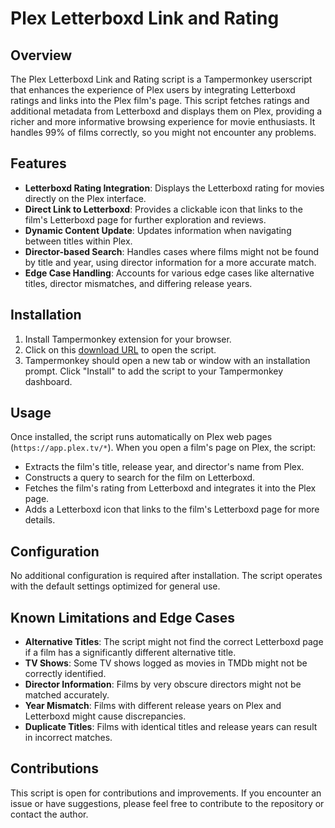 # Plex Letterboxd Link and Rating

## Overview
The Plex Letterboxd Link and Rating script is a Tampermonkey userscript that enhances the experience of Plex users by integrating Letterboxd ratings and links into the Plex film's page. This script fetches ratings and additional metadata from Letterboxd and displays them on Plex, providing a richer and more informative browsing experience for movie enthusiasts.  It handles 99% of films correctly, so you might not encounter any problems.

## Features
- **Letterboxd Rating Integration**: Displays the Letterboxd rating for movies directly on the Plex interface.
- **Direct Link to Letterboxd**: Provides a clickable icon that links to the film's Letterboxd page for further exploration and reviews.
- **Dynamic Content Update**: Updates information when navigating between titles within Plex.
- **Director-based Search**: Handles cases where films might not be found by title and year, using director information for a more accurate match.
- **Edge Case Handling**: Accounts for various edge cases like alternative titles, director mismatches, and differing release years.

## Installation
1. Install Tampermonkey extension for your browser.
2. Click on this [download URL](https://update.greasyfork.org/scripts/483420/Plex%20Letterboxd%20links.user.js) to open the script.
3. Tampermonkey should open a new tab or window with an installation prompt. Click "Install" to add the script to your Tampermonkey dashboard.

## Usage
Once installed, the script runs automatically on Plex web pages (`https://app.plex.tv/*`). When you open a film's page on Plex, the script:
- Extracts the film's title, release year, and director's name from Plex.
- Constructs a query to search for the film on Letterboxd.
- Fetches the film's rating from Letterboxd and integrates it into the Plex page.
- Adds a Letterboxd icon that links to the film's Letterboxd page for more details.

## Configuration
No additional configuration is required after installation. The script operates with the default settings optimized for general use.

## Known Limitations and Edge Cases
- **Alternative Titles**: The script might not find the correct Letterboxd page if a film has a significantly different alternative title.
- **TV Shows**: Some TV shows logged as movies in TMDb might not be correctly identified.
- **Director Information**: Films by very obscure directors might not be matched accurately.
- **Year Mismatch**: Films with different release years on Plex and Letterboxd might cause discrepancies.
- **Duplicate Titles**: Films with identical titles and release years can result in incorrect matches.

## Contributions
This script is open for contributions and improvements. If you encounter an issue or have suggestions, please feel free to contribute to the repository or contact the author.



